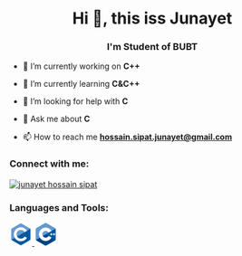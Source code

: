 <h1 align="center">Hi 👋, this iss Junayet</h1>
<h3 align="center">I'm Student of BUBT</h3>

- 🔭 I’m currently working on **C++**

- 🌱 I’m currently learning **C&C++**

- 🤝 I’m looking for help with **C**

- 💬 Ask me about **C**

- 📫 How to reach me **hossain.sipat.junayet@gmail.com**

<h3 align="left">Connect with me:</h3>
<p align="left">
<a href="https://fb.com/junayet hossain sipat" target="blank"><img align="center" src="https://raw.githubusercontent.com/rahuldkjain/github-profile-readme-generator/master/src/images/icons/Social/facebook.svg" alt="junayet hossain sipat" height="30" width="40" /></a>
</p>

<h3 align="left">Languages and Tools:</h3>
<p align="left"> <a href="https://www.cprogramming.com/" target="_blank" rel="noreferrer"> <img src="https://raw.githubusercontent.com/devicons/devicon/master/icons/c/c-original.svg" alt="c" width="40" height="40"/> </a> <a href="https://www.w3schools.com/cpp/" target="_blank" rel="noreferrer"> <img src="https://raw.githubusercontent.com/devicons/devicon/master/icons/cplusplus/cplusplus-original.svg" alt="cplusplus" width="40" height="40"/> </a> </p>
